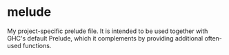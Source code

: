 # melude

My project-specific prelude file. It is intended to be used together with GHC's default Prelude, which it complements by providing additional often-used functions.
